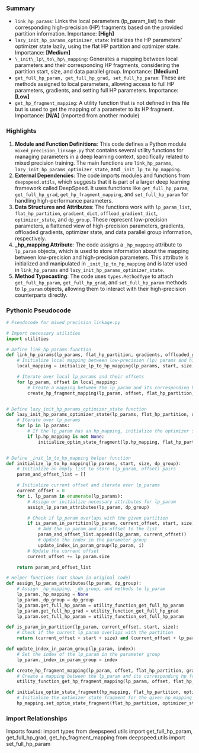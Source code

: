 

### Summary



* `link_hp_params`: Links the local parameters (lp\_param\_list) to their corresponding high-precision (HP) fragments based on the provided partition information. Importance: **[High]**
* `lazy_init_hp_params_optimizer_state`: Initializes the HP parameters' optimizer state lazily, using the flat HP partition and optimizer state. Importance: **[Medium]**
* `\_init\_lp\_to\_hp\_mapping`: Generates a mapping between local parameters and their corresponding HP fragments, considering the partition start, size, and data parallel group. Importance: **[Medium]**
* `get_full_hp_param, get_full_hp_grad, set_full_hp_param`: These are methods assigned to local parameters, allowing access to full HP parameters, gradients, and setting full HP parameters. Importance: **[Low]**
* `get_hp_fragment_mapping`: A utility function that is not defined in this file but is used to get the mapping of a parameter to its HP fragment. Importance: **[N/A]** (imported from another module)

### Highlights



1. **Module and Function Definitions**: This code defines a Python module `mixed_precision_linkage.py` that contains several utility functions for managing parameters in a deep learning context, specifically related to mixed precision training. The main functions are `link_hp_params`, `lazy_init_hp_params_optimizer_state`, and `_init_lp_to_hp_mapping`.
2. **External Dependencies**: The code imports modules and functions from `deepspeed.utils`, which suggests that it is part of a larger deep learning framework called DeepSpeed. It uses functions like `get_full_hp_param`, `get_full_hp_grad`, `get_hp_fragment_mapping`, and `set_full_hp_param` for handling high-performance parameters.
3. **Data Structures and Attributes**: The functions work with `lp_param_list`, `flat_hp_partition`, `gradient_dict`, `offload_gradient_dict`, `optimizer_state`, and `dp_group`. These represent low-precision parameters, a flattened view of high-precision parameters, gradients, offloaded gradients, optimizer state, and data parallel group information, respectively.
4. **_hp_mapping Attribute**: The code assigns a `_hp_mapping` attribute to `lp_param` objects, which is used to store information about the mapping between low-precision and high-precision parameters. This attribute is initialized and manipulated in `_init_lp_to_hp_mapping` and is later used in `link_hp_params` and `lazy_init_hp_params_optimizer_state`.
5. **Method Typecasting**: The code uses `types.MethodType` to attach `get_full_hp_param`, `get_full_hp_grad`, and `set_full_hp_param` methods to `lp_param` objects, allowing them to interact with their high-precision counterparts directly.

### Pythonic Pseudocode

```python
# Pseudocode for mixed_precision_linkage.py

# Import necessary utilities
import utilities

# Define link_hp_params function
def link_hp_params(lp_params, flat_hp_partition, gradients, offloaded_gradients, use_offload, group_index, start, size, dp_group):
    # Initialize local mapping between low-precision (lp) params and high-precision (hp) fragments
    local_mapping = initialize_lp_to_hp_mapping(lp_params, start, size, dp_group)

    # Iterate over local lp_params and their offsets
    for lp_param, offset in local_mapping:
        # Create a mapping between the lp_param and its corresponding hp fragment
        create_hp_fragment_mapping(lp_param, offset, flat_hp_partition, gradients, offloaded_gradients, use_offload, group_index, start, size)


# Define lazy_init_hp_params_optimizer_state function
def lazy_init_hp_params_optimizer_state(lp_params, flat_hp_partition, optimizer_state):
    # Iterate over lp_params
    for lp in lp_params:
        # If the lp_param has an hp_mapping, initialize the optimizer state fragment
        if lp.hp_mapping is not None:
            initialize_optim_state_fragment(lp.hp_mapping, flat_hp_partition, optimizer_state[flat_hp_partition])


# Define _init_lp_to_hp_mapping helper function
def initialize_lp_to_hp_mapping(lp_params, start, size, dp_group):
    # Initialize an empty list to store (lp_param, offset) pairs
    param_and_offset_list = []

    # Initialize current offset and iterate over lp_params
    current_offset = 0
    for i, lp_param in enumerate(lp_params):
        # Assign or initialize necessary attributes for lp_param
        assign_lp_param_attributes(lp_param, dp_group)

        # Check if lp_param overlaps with the given partition
        if is_param_in_partition(lp_param, current_offset, start, size):
            # Add the lp_param and its offset to the list
            param_and_offset_list.append((lp_param, current_offset))
            # Update the index in the parameter group
            update_index_in_param_group(lp_param, i)
        # Update the current offset
        current_offset += lp_param.size

    return param_and_offset_list

# Helper functions (not shown in original code)
def assign_lp_param_attributes(lp_param, dp_group):
    # Assign _hp_mapping, _dp_group, and methods to lp_param
    lp_param._hp_mapping = None
    lp_param._dp_group = dp_group
    lp_param.get_full_hp_param = utility_function_get_full_hp_param
    lp_param.get_full_hp_grad = utility_function_get_full_hp_grad
    lp_param.set_full_hp_param = utility_function_set_full_hp_param

def is_param_in_partition(lp_param, current_offset, start, size):
    # Check if the current lp_param overlaps with the partition
    return (current_offset < start + size) and (current_offset + lp_param.size >= start)

def update_index_in_param_group(lp_param, index):
    # Set the index of the lp_param in the parameter group
    lp_param._index_in_param_group = index

def create_hp_fragment_mapping(lp_param, offset, flat_hp_partition, gradients, offloaded_gradients, use_offload, group_index, start, size):
    # Create a mapping between the lp_param and its corresponding hp fragment using utility function
    utility_function_get_hp_fragment_mapping(lp_param, offset, flat_hp_partition, gradients, offloaded_gradients, use_offload, group_index, start, size)

def initialize_optim_state_fragment(hp_mapping, flat_hp_partition, optimizer_state_fragment):
    # Initialize the optimizer state fragment for the given hp_mapping using utility function
    hp_mapping.set_optim_state_fragment(flat_hp_partition, optimizer_state_fragment)
```


### import Relationships

Imports found:
import types
from deepspeed.utils import get_full_hp_param, get_full_hp_grad, get_hp_fragment_mapping
from deepspeed.utils import set_full_hp_param